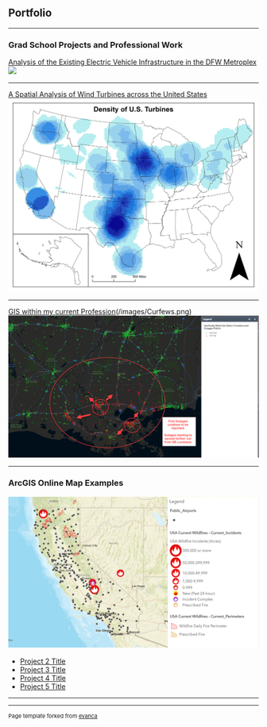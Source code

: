 ## Portfolio

---

### Grad School Projects and Professional Work

[Analysis of the Existing Electric Vehicle Infrastructure in the DFW Metroplex](/pdf/JMammen_GIS5253-999_FinalProject.pdf)
<img src="/images/Dallas_Driveshed_Mile.jpg">

---
[A Spatial Analysis of Wind Turbines across the United States](/sample_page)
<img src="/images/Density_Turbine_ArcMap.jpg">

---
[GIS within my current Profession](/images/Road_Closures.PNG)(/images/Curfews.png)
<img src="/images/GAs_Outages.png">

---

### ArcGIS Online Map Examples

[![California Wildfires(<50% Contained)](images/GIS_Online_Map.PNG)](https://arcg.is/1C4rWK)
- [Project 2 Title](http://example.com/)
- [Project 3 Title](http://example.com/)
- [Project 4 Title](http://example.com/)
- [Project 5 Title](http://example.com/)

---



---
<p style="font-size:11px">Page template forked from <a href="https://github.com/evanca/quick-portfolio">evanca</a></p>
<!-- Remove above link if you don't want to attibute -->
